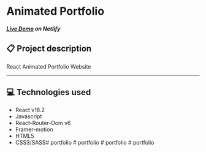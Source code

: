 # Animated Portfolio 

##### [Live Demo](https://animated-portfolio.erfjs.com) on Netlify


## 📋 Project description
React Animated Portfolio Website 

---------
  
## 💻 Technologies used
- React v18.2
- Javascript
- React-Router-Dom v6
- Framer-motion
- HTML5
- CSS3/SASS#   p o r t f o l i o  
 #   p o r t f o l i o  
 #   p o r t f o l i o  
 #   p o r t f o l i o  
 